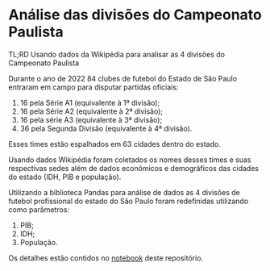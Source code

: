 # Análise das divisões do Campeonato Paulista

TL;RD Usando dados da Wikipédia para analisar as 4 divisões do Campeonato Paulista

Durante o ano de 2022 84 clubes de futebol do Estado de São Paulo entraram em campo para disputar partidas oficiais:

1. 16 pela Série A1 (equivalente à 1ª divisão);
2. 16 pela Série A2 (equivalente à 2ª divisão);
3. 16 pela série A3 (equivalente à 3ª divisão);
4. 36 pela Segunda Divisão (equivalente à 4ª divisão).

Esses times estão espalhados em 63 cidades dentro do estado.

Usando dados Wikipédia foram coletados os nomes desses times e suas respectivas sedes além de dados econômicos e demográficos das cidades do estado (IDH, PIB e população).

Utilizando a biblioteca Pandas para análise de dados as 4 divisões de futebol profissional do estado do São Paulo foram redefinidas utilizando como parâmetros:

1. PIB;
2. IDH;
3. População.

Os detalhes estão contidos no [notebook](Paulistao_Data_Analysis.ipynb) deste repositório.

